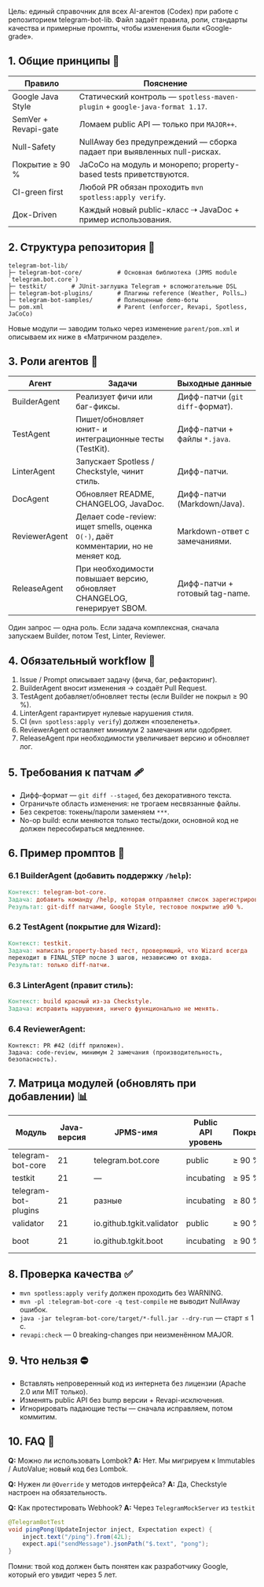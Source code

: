Цель: единый справочник для всех AI-агентов (Codex) при работе с репозиторием telegram-bot-lib. Файл задаёт правила,
роли, стандарты качества и примерные промпты, чтобы изменения были «Google-grade».

## 1. Общие принципы 🔑

| Правило              | Пояснение                                                                   |
|----------------------|-----------------------------------------------------------------------------|
| Google Java Style    | Статический контроль — `spotless-maven-plugin` + `google-java-format 1.17`. |
| SemVer + Revapi-gate | Ломаем public API — только при `MAJOR++`.                                   |
| Null-Safety          | NullAway без предупреждений — сборка падает при выявленных null-рискax.     |
| Покрытие ≥ 90 %      | JaCoCo на модуль и монорепо; property-based tests приветствуются.           |
| CI-green first       | Любой PR обязан проходить `mvn spotless:apply verify`.                      |
| Док-Driven           | Каждый новый public-класс ⇢ JavaDoc + пример использования.                 |

## 2. Структура репозитория 📂

```
telegram-bot-lib/
├─ telegram-bot-core/          # Основная библиотека (JPMS module `telegram.bot.core`)
├─ testkit/       # JUnit-заглушка Telegram + вспомогательные DSL
├─ telegram-bot-plugins/       # Плагины reference (Weather, Polls…)
├─ telegram-bot-samples/       # Полноценные demo-боты
└─ pom.xml                     # Parent (enforcer, Revapi, Spotless, JaCoCo)
```

Новые модули — заводим только через изменение `parent/pom.xml` и описываем их ниже в «Матричном разделе».

## 3. Роли агентов 🤖

| Агент         | Задачи                                                                              | Выходные данные                 |
|---------------|-------------------------------------------------------------------------------------|---------------------------------|
| BuilderAgent  | Реализует фичи или баг-фиксы.                                                       | Дифф-патчи (`git diff`-формат). |
| TestAgent     | Пишет/обновляет юнит- и интеграционные тесты (TestKit).                             | Дифф-патчи + файлы `*.java`.    |
| LinterAgent   | Запускает Spotless / Checkstyle, чинит стиль.                                       | Дифф-патчи.                     |
| DocAgent      | Обновляет README, CHANGELOG, JavaDoc.                                               | Дифф-патчи (Markdown/Java).     |
| ReviewerAgent | Делает code-review: ищет smells, оценка `O(·)`, даёт комментарии, но не меняет код. | Markdown-ответ с замечаниями.   |
| ReleaseAgent  | При необходимости повышает версию, обновляет CHANGELOG, генерирует SBOM.            | Дифф-патчи + готовый tag-name.  |

Один запрос — одна роль. Если задача комплексная, сначала запускаем Builder, потом Test, Linter, Reviewer.

## 4. Обязательный workflow 🚦

1. Issue / Prompt описывает задачу (фича, баг, рефакторинг).
2. BuilderAgent вносит изменения → создаёт Pull Request.
3. TestAgent добавляет/обновляет тесты (если Builder не покрыл ≥ 90 %).
4. LinterAgent гарантирует нулевые нарушения стиля.
5. CI (`mvn spotless:apply verify`) должен «позеленеть».
6. ReviewerAgent оставляет минимум 2 замечания или одобряет.
7. ReleaseAgent при необходимости увеличивает версию и обновляет лог.

## 5. Требования к патчам 🩹

- Дифф-формат — `git diff --staged`, без декоративного текста.
- Ограничьте область изменения: не трогаем несвязанные файлы.
- Без секретов: токены/пароли заменяем `***`.
- No-op build: если меняются только тесты/доки, основной код не должен пересобираться медленнее.

## 6. Пример промптов 📨

### 6.1 BuilderAgent (добавить поддержку `/help`):

```makefile
Контекст: telegram-bot-core.
Задача: добавить команду /help, которая отправляет список зарегистрированных команд.
Результат: git-diff патчами, Google Style, тестовое покрытие ≥90 %.
```

### 6.2 TestAgent (покрытие для Wizard):

```makefile
Контекст: testkit.
Задача: написать property-based тест, проверяющий, что Wizard всегда
переходит в FINAL_STEP после 3 шагов, независимо от входа.
Результат: только diff-патчи.
```

### 6.3 LinterAgent (правит стиль):

```makefile
Контекст: build красный из-за Checkstyle.
Задача: исправить нарушения, ничего функционально не менять.
```

### 6.4 ReviewerAgent:

```less
Контекст: PR #42 (diff приложен).
Задача: code-review, минимум 2 замечания (производительность, безопасность).
```

## 7. Матрица модулей (обновлять при добавлении) 📊

| Модуль               | Java-версия | JPMS-имя                       | Public API уровень | Покрытие | Особые плагины   |
|----------------------|-------------|--------------------------------|--------------------|----------|------------------|
| telegram-bot-core    | 21          | telegram.bot.core              | public             | ≥ 90 %   | Revapi, NullAway |
| testkit              | 21          | —                              | incubating         | ≥ 95 %   | JUnit 5          |
| telegram-bot-plugins | 21          | разные                         | incubating         | ≥ 80 %   | SPI loader       |
| validator            | 21          | io.github.tgkit.validator | public             | ≥ 90 %   | —                |
| boot                 | 21          | io.github.tgkit.boot      | incubating         | ≥ 90 %   | Spring Boot      |

## 8. Проверка качества ✅

- `mvn spotless:apply verify` должен проходить без WARNING.
- `mvn -pl :telegram-bot-core -q test-compile` не выводит NullAway ошибок.
- `java -jar telegram-bot-core/target/*-full.jar --dry-run` — старт ≤ 1 с.
- `revapi:check` — 0 breaking-changes при неизменённом MAJOR.

## 9. Что нельзя ⛔

- Вставлять непроверенный код из интернета без лицензии (Apache 2.0 или MIT только).
- Изменять public API без bump версии + Revapi-исключения.
- Игнорировать падающие тесты — сначала исправляем, потом коммитим.

## 10. FAQ 💬

**Q:** Можно ли использовать Lombok?
**A:** Нет. Мы мигрируем к Immutables / AutoValue; новый код без Lombok.

**Q:** Нужен ли `@Override` у методов интерфейса?
**A:** Да, Checkstyle настроен на обязательность.

**Q:** Как протестировать Webhook?
**A:** Через `TelegramMockServer` из `testkit`

```java
@TelegramBotTest
void pingPong(UpdateInjector inject, Expectation expect) {
    inject.text("/ping").from(42L);
    expect.api("sendMessage").jsonPath("$.text", "pong");
}
```

Помни: твой код должен быть понятен как разработчику Google, который его увидит через 5 лет.
